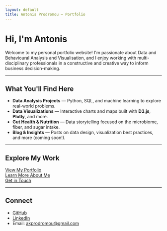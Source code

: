 ```yaml
---
layout: default
title: Antonis Prodromou – Portfolio
---
```


# Hi, I'm Antonis

Welcome to my personal portfolio website! I'm passionate about Data and Behavioural Analysis and Visualisation, and I enjoy working with multi-disciplinary professionals in a constructive and creative way to inform business decision-making.

---

## What You'll Find Here

- **Data Analysis Projects** — Python, SQL, and machine learning to explore real-world problems.
- **Data Visualizations** — Interactive charts and maps built with **D3.js**, **Plotly**, and more.
- **Gut Health & Nutrition** — Data storytelling focused on the microbiome, fiber, and sugar intake.
- **Blog & Insights** — Posts on data design, visualization best practices, and more (coming soon!).

---

## Explore My Work

[View My Portfolio](./pages/portfolio.md)  
[Learn More About Me](./pages/about.md)  
[Get in Touch](./pages/contact.md)

---

## Connect

- [GitHub](https://github.com/akprodromou)
- [LinkedIn](https://www.linkedin.com/in/antonis-prodromou-1b1bb02a6/)
- Email: akprodromou@gmail.com

